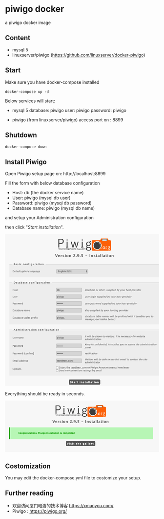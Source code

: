 # piwigo docker
a piwigo docker image

## Content 
* mysql 5
* linuxserver/piwigo (https://github.com/linuxserver/docker-piwigo)

## Start
Make sure you have docker-compose installed

```
docker-compose up -d
```

Below services will start:
* mysql 5
database: piwigo
user: piwigo
password: piwigo

* piwigo (from linuxserver/piwigo)
access port on : 8899

## Shutdown

```
docker-compose down
```
## Install Piwigo

Open Piwigo setup page on: http://localhost:8899

Fill the form with below database configuration 
* Host: db 					(the docker service name)
* User: piwigo 				(mysql db user)
* Password: piwigo 			(mysql db password)
* Database name: piwigo 	(mysql db name)

and setup your Administration configuration

then click "*Start installation*".

![piwigo_setup](piwigo_setup.png)

Everything should be ready in seconds.

![piwigo_setup_ready](piwigo_setup_ready.png)

## Costomization

You may edit the docker-compose.yml file to costomize your setup.

## Further reading

* 欢迎访问厦门暗游的技术博客 https://xmanyou.com/
* Piwigo : https://piwigo.org/
